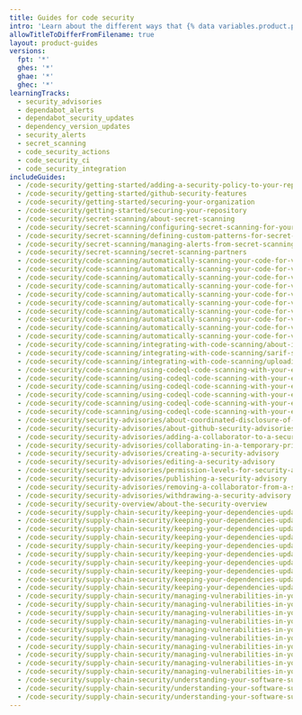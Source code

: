 ```yaml
---
title: Guides for code security
intro: 'Learn about the different ways that {% data variables.product.product_name %} can help you improve your code''s security.'
allowTitleToDifferFromFilename: true
layout: product-guides
versions:
  fpt: '*'
  ghes: '*'
  ghae: '*'
  ghec: '*'
learningTracks:
  - security_advisories
  - dependabot_alerts
  - dependabot_security_updates
  - dependency_version_updates
  - security_alerts
  - secret_scanning
  - code_security_actions
  - code_security_ci
  - code_security_integration
includeGuides:
  - /code-security/getting-started/adding-a-security-policy-to-your-repository
  - /code-security/getting-started/github-security-features
  - /code-security/getting-started/securing-your-organization
  - /code-security/getting-started/securing-your-repository
  - /code-security/secret-scanning/about-secret-scanning
  - /code-security/secret-scanning/configuring-secret-scanning-for-your-repositories
  - /code-security/secret-scanning/defining-custom-patterns-for-secret-scanning
  - /code-security/secret-scanning/managing-alerts-from-secret-scanning
  - /code-security/secret-scanning/secret-scanning-partners
  - /code-security/code-scanning/automatically-scanning-your-code-for-vulnerabilities-and-errors/tracking-code-scanning-alerts-in-issues-using-task-lists
  - /code-security/code-scanning/automatically-scanning-your-code-for-vulnerabilities-and-errors/about-code-scanning
  - /code-security/code-scanning/automatically-scanning-your-code-for-vulnerabilities-and-errors/about-code-scanning-alerts
  - /code-security/code-scanning/automatically-scanning-your-code-for-vulnerabilities-and-errors/configuring-code-scanning
  - /code-security/code-scanning/automatically-scanning-your-code-for-vulnerabilities-and-errors/configuring-the-codeql-workflow-for-compiled-languages
  - /code-security/code-scanning/automatically-scanning-your-code-for-vulnerabilities-and-errors/managing-code-scanning-alerts-for-your-repository
  - /code-security/code-scanning/automatically-scanning-your-code-for-vulnerabilities-and-errors/running-codeql-code-scanning-in-a-container
  - /code-security/code-scanning/automatically-scanning-your-code-for-vulnerabilities-and-errors/setting-up-code-scanning-for-a-repository
  - /code-security/code-scanning/automatically-scanning-your-code-for-vulnerabilities-and-errors/triaging-code-scanning-alerts-in-pull-requests
  - /code-security/code-scanning/automatically-scanning-your-code-for-vulnerabilities-and-errors/troubleshooting-the-codeql-workflow
  - /code-security/code-scanning/integrating-with-code-scanning/about-integration-with-code-scanning
  - /code-security/code-scanning/integrating-with-code-scanning/sarif-support-for-code-scanning
  - /code-security/code-scanning/integrating-with-code-scanning/uploading-a-sarif-file-to-github
  - /code-security/code-scanning/using-codeql-code-scanning-with-your-existing-ci-system/about-codeql-code-scanning-in-your-ci-system
  - /code-security/code-scanning/using-codeql-code-scanning-with-your-existing-ci-system/configuring-codeql-cli-in-your-ci-system
  - /code-security/code-scanning/using-codeql-code-scanning-with-your-existing-ci-system/configuring-codeql-runner-in-your-ci-system
  - /code-security/code-scanning/using-codeql-code-scanning-with-your-existing-ci-system/installing-codeql-cli-in-your-ci-system
  - /code-security/code-scanning/using-codeql-code-scanning-with-your-existing-ci-system/running-codeql-runner-in-your-ci-system
  - /code-security/code-scanning/using-codeql-code-scanning-with-your-existing-ci-system/troubleshooting-codeql-runner-in-your-ci-system
  - /code-security/security-advisories/about-coordinated-disclosure-of-security-vulnerabilities
  - /code-security/security-advisories/about-github-security-advisories
  - /code-security/security-advisories/adding-a-collaborator-to-a-security-advisory
  - /code-security/security-advisories/collaborating-in-a-temporary-private-fork-to-resolve-a-security-vulnerability
  - /code-security/security-advisories/creating-a-security-advisory
  - /code-security/security-advisories/editing-a-security-advisory
  - /code-security/security-advisories/permission-levels-for-security-advisories
  - /code-security/security-advisories/publishing-a-security-advisory
  - /code-security/security-advisories/removing-a-collaborator-from-a-security-advisory
  - /code-security/security-advisories/withdrawing-a-security-advisory
  - /code-security/security-overview/about-the-security-overview
  - /code-security/supply-chain-security/keeping-your-dependencies-updated-automatically/about-dependabot-version-updates
  - /code-security/supply-chain-security/keeping-your-dependencies-updated-automatically/automating-dependabot-with-github-actions
  - /code-security/supply-chain-security/keeping-your-dependencies-updated-automatically/configuration-options-for-dependency-updates
  - /code-security/supply-chain-security/keeping-your-dependencies-updated-automatically/customizing-dependency-updates
  - /code-security/supply-chain-security/keeping-your-dependencies-updated-automatically/enabling-and-disabling-dependabot-version-updates
  - /code-security/supply-chain-security/keeping-your-dependencies-updated-automatically/keeping-your-actions-up-to-date-with-dependabot
  - /code-security/supply-chain-security/keeping-your-dependencies-updated-automatically/listing-dependencies-configured-for-version-updates
  - /code-security/supply-chain-security/keeping-your-dependencies-updated-automatically/managing-encrypted-secrets-for-dependabot
  - /code-security/supply-chain-security/keeping-your-dependencies-updated-automatically/managing-pull-requests-for-dependency-updates
  - /code-security/supply-chain-security/keeping-your-dependencies-updated-automatically/upgrading-from-dependabotcom-to-github-native-dependabot
  - /code-security/supply-chain-security/managing-vulnerabilities-in-your-projects-dependencies/about-alerts-for-vulnerable-dependencies
  - /code-security/supply-chain-security/managing-vulnerabilities-in-your-projects-dependencies/about-dependabot-security-updates
  - /code-security/supply-chain-security/managing-vulnerabilities-in-your-projects-dependencies/about-managing-vulnerable-dependencies
  - /code-security/supply-chain-security/managing-vulnerabilities-in-your-projects-dependencies/browsing-security-vulnerabilities-in-the-github-advisory-database
  - /code-security/supply-chain-security/managing-vulnerabilities-in-your-projects-dependencies/editing-security-advisories-in-the-github-advisory-database
  - /code-security/supply-chain-security/managing-vulnerabilities-in-your-projects-dependencies/configuring-dependabot-security-updates
  - /code-security/supply-chain-security/managing-vulnerabilities-in-your-projects-dependencies/configuring-notifications-for-vulnerable-dependencies
  - /code-security/supply-chain-security/managing-vulnerabilities-in-your-projects-dependencies/troubleshooting-dependabot-errors
  - /code-security/supply-chain-security/managing-vulnerabilities-in-your-projects-dependencies/troubleshooting-the-detection-of-vulnerable-dependencies
  - /code-security/supply-chain-security/managing-vulnerabilities-in-your-projects-dependencies/viewing-and-updating-vulnerable-dependencies-in-your-repository
  - /code-security/supply-chain-security/understanding-your-software-supply-chain/about-dependency-review
  - /code-security/supply-chain-security/understanding-your-software-supply-chain/about-the-dependency-graph
  - /code-security/supply-chain-security/understanding-your-software-supply-chain/exploring-the-dependencies-of-a-repository
---
```


